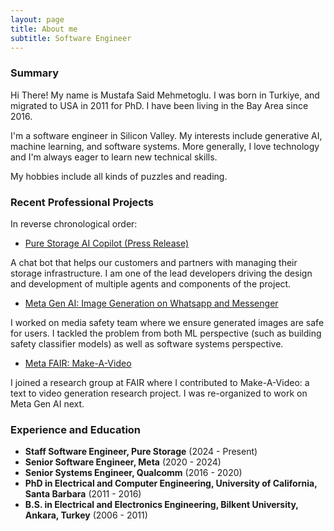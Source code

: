 ```yaml
---
layout: page
title: About me
subtitle: Software Engineer
---
```


### Summary

Hi There! My name is Mustafa Said Mehmetoglu. I was born in Turkiye, and migrated to USA in 2011 for PhD. I have been living in the Bay Area since 2016.

I'm a software engineer in Silicon Valley. My interests include generative AI, machine learning, and software systems. More generally, I love technology and I'm always eager to learn new technical skills.

My hobbies include all kinds of puzzles and reading.

### Recent Professional Projects

In reverse chronological order:

- [Pure Storage AI Copilot (Press Release)](https://investor.purestorage.com/news-and-events/press-releases/press-release-details/2024/Industry-First-Innovations-in-the-Pure-Storage-Platform-Help-Customers-Keep-Pace-with-AIs-Rapid-Evolution/default.aspx)

A chat bot that helps our customers and partners with managing their storage infrastructure. I am one of the lead developers driving the design and development of multiple agents and components of the project.

- [Meta Gen AI: Image Generation on Whatsapp and Messenger](https://www.meta.com/help/artificial-intelligence/1337455336906126/)

I worked on media safety team where we ensure generated images are safe for users. I tackled the problem from both ML perspective (such as building safety classifier models) as well as software systems perspective.

- [Meta FAIR: Make-A-Video](https://makeavideo.studio/)

I joined a research group at FAIR where I contributed to Make-A-Video: a text to video generation research project. I was re-organized to work on Meta Gen AI next.

### Experience and Education

- **Staff Software Engineer, Pure Storage** (2024 - Present)
- **Senior Software Engineer, Meta** (2020 - 2024)
- **Senior Systems Engineer, Qualcomm** (2016 - 2020)
- **PhD in Electrical and Computer Engineering, University of California, Santa Barbara** (2011 - 2016)
- **B.S. in Electrical and Electronics Engineering, Bilkent University, Ankara, Turkey** (2006 - 2011)
